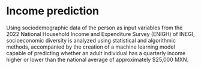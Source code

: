 # Income prediction

Using sociodemographic data of the person as input variables from the 2022 National Household Income and Expenditure Survey (ENIGH) of INEGI, socioeconomic diversity is analyzed using statistical and algorithmic methods, accompanied by the creation of a machine learning model capable of predicting whether an adult individual has a quarterly income higher or lower than the national average of approximately $25,000 MXN.
